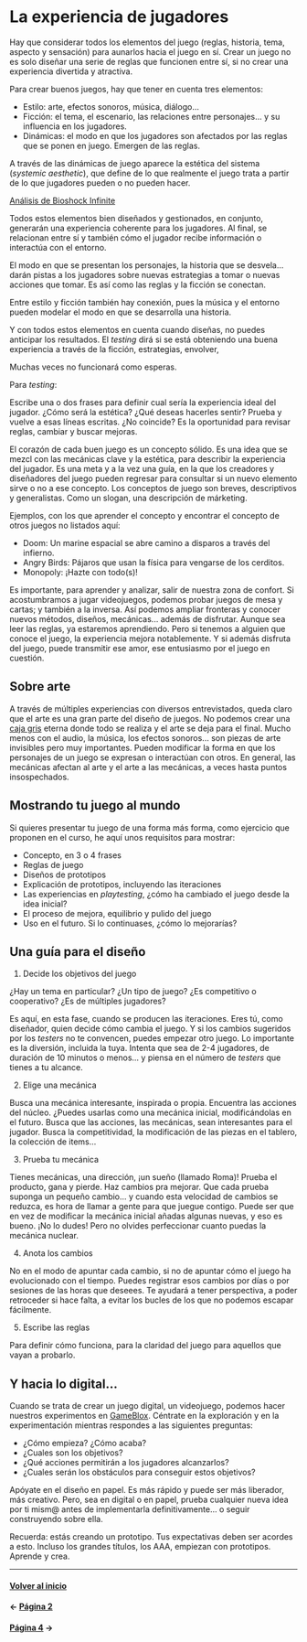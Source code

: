 # La experiencia de jugadores

Hay que considerar todos los elementos del juego (reglas, historia, tema, aspecto y sensación) para aunarlos hacia el juego en sí. Crear un juego no es solo diseñar una serie de reglas que funcionen entre sí, si no crear una experiencia divertida y atractiva.

Para crear buenos juegos, hay que tener en cuenta tres elementos:

* Estilo: arte, efectos sonoros, música, diálogo...
* Ficción: el tema, el escenario, las relaciones entre personajes... y su influencia en los jugadores.
* Dinámicas: el modo en que los jugadores son afectados por las reglas que se ponen en juego. Emergen de las reglas.

A través de las dinámicas de juego aparece la estética del sistema (_systemic aesthetic_), que define de lo que realmente el juego trata a partir de lo que jugadores pueden o no pueden hacer.

[Análisis de Bioshock Infinite](https://youtu.be/pD74RdAMW8s?t=3m20s)

Todos estos elementos bien diseñados y gestionados, en conjunto, generarán una experiencia coherente para los jugadores. Al final, se relacionan entre sí y también cómo el jugador recibe información o interactúa con el entorno.

El modo en que se presentan los personajes, la historia que se desvela... darán pistas a los jugadores sobre nuevas estrategias a tomar o nuevas acciones que tomar. Es así como las reglas y la ficción se conectan.

Entre estilo y ficción también hay conexión, pues la música y el entorno pueden modelar el modo en que se desarrolla una historia.

Y con todos estos elementos en cuenta cuando diseñas, no puedes anticipar los resultados. El _testing_ dirá si se está obteniendo una buena experiencia a través de la ficción, estrategias, envolver, 

Muchas veces no funcionará como esperas.

Para _testing_:

Escribe una o dos frases para definir cual sería la experiencia ideal del jugador. ¿Cómo será la estética? ¿Qué deseas hacerles sentir? Prueba y vuelve a esas líneas escritas. ¿No coincide? Es la oportunidad para revisar reglas, cambiar y buscar mejoras.

El corazón de cada buen juego es un concepto sólido. Es una idea que se mezcl con las mecánicas clave y la estética, para describir la experiencia del jugador. Es una meta y a la vez una guía, en la que los creadores y diseñadores del juego pueden regresar para consultar si un nuevo elemento sirve o no a ese concepto. Los conceptos de juego son breves, descriptivos y generalistas. Como un slogan, una descripción de márketing.

Ejemplos, con los que aprender el concepto y encontrar el concepto de otros juegos no listados aquí:

* Doom: Un marine espacial se abre camino a disparos a través del infierno.
* Angry Birds: Pájaros que usan la física para vengarse de los cerditos.
* Monopoly: ¡Hazte con todo(s)!

Es importante, para aprender y analizar, salir de nuestra zona de confort. Si acostumbramos a jugar videojuegos, podemos probar juegos de mesa y cartas; y también a la inversa. Así podemos ampliar fronteras y conocer nuevos métodos, diseños, mecánicas... además de disfrutar. Aunque sea leer las reglas, ya estaremos aprendiendo. Pero si tenemos a alguien que conoce el juego, la experiencia mejora notablemente. Y si además disfruta del juego, puede transmitir ese amor, ese entusiasmo por el juego en cuestión.

## Sobre arte

A través de múltiples experiencias con diversos entrevistados, queda claro que el arte es una gran parte del diseño de juegos. No podemos crear una [caja gris](http://polycount.com/discussion/comment/947236#Comment_947236) eterna donde todo se realiza y el arte se deja para el final. Mucho menos con el audio, la música, los efectos sonoros... son piezas de arte invisibles pero muy importantes. Pueden modificar la forma en que los personajes de un juego se expresan o interactúan con otros. En general, las mecánicas afectan al arte y el arte a las mecánicas, a veces hasta puntos insospechados.

## Mostrando tu juego al mundo

Si quieres presentar tu juego de una forma más forma, como ejercicio que proponen en el curso, he aquí unos requisitos para mostrar:

* Concepto, en 3 o 4 frases
* Reglas de juego
* Diseños de prototipos
* Explicación de prototipos, incluyendo las iteraciones
* Las experiencias en _playtesting_, ¿cómo ha cambiado el juego desde la idea inicial?
* El proceso de mejora, equilibrio y pulido del juego
* Uso en el futuro. Si lo continuases, ¿cómo lo mejorarías?

## Una guía para el diseño

1. Decide los objetivos del juego

¿Hay un tema en particular? ¿Un tipo de juego? ¿Es competitivo o cooperativo? ¿Es de múltiples jugadores?

Es aquí, en esta fase, cuando se producen las iteraciones. Eres tú, como diseñador, quien decide cómo cambia el juego. Y si los cambios sugeridos por los _testers_ no te convencen, puedes empezar otro juego. Lo importante es la diversión, incluida la tuya. Intenta que sea de 2-4 jugadores, de duración de 10 minutos o menos... y piensa en el número de _testers_ que tienes a tu alcance.

2. Elige una mecánica

Busca una mecánica interesante, inspirada o propia. Encuentra las acciones del núcleo. ¿Puedes usarlas como una mecánica inicial, modificándolas en el futuro. Busca que las acciones, las mecánicas, sean interesantes para el jugador. Busca la competitividad, la modificación de las piezas en el tablero, la colección de items...

3. Prueba tu mecánica

Tienes mecánicas, una dirección, ¡un sueño (llamado Roma)! Prueba el producto, gana y pierde. Haz cambios pra mejorar. Que cada prueba suponga un pequeño cambio... y cuando esta velocidad de cambios se reduzca, es hora de llamar a gente para que juegue contigo. Puede ser que en vez de modificar la mecánica inicial añadas algunas nuevas, y eso es bueno. ¡No lo dudes! Pero no olvides perfeccionar cuanto puedas la mecánica nuclear.

4. Anota los cambios

No en el modo de apuntar cada cambio, si no de apuntar cómo el juego ha evolucionado con el tiempo. Puedes registrar esos cambios por días o por sesiones de las horas que deseees. Te ayudará a tener perspectiva, a poder retroceder si hace falta, a evitar los bucles de los que no podemos escapar fácilmente.

5. Escribe las reglas

Para definir cómo funciona, para la claridad del juego para aquellos que vayan a probarlo.

## Y hacia lo digital...

Cuando se trata de crear un juego digital, un videojuego, podemos hacer nuestros experimentos en [GameBlox](https://gameblox.org/). Céntrate en la exploración y en la experimentación mientras respondes a las siguientes preguntas:

* ¿Cómo empieza? ¿Cómo acaba?
* ¿Cuales son los objetivos?
* ¿Qué acciones permitirán a los jugadores alcanzarlos?
* ¿Cuales serán los obstáculos para conseguir estos objetivos?

Apóyate en el diseño en papel. Es más rápido y puede ser más liberador, más creativo. Pero, sea en digital o en papel, prueba cualquier nueva idea por ti mism@ antes de implementarla definitivamente... o seguir construyendo sobre ella.

Recuerda: estás creando un prototipo. Tus expectativas deben ser acordes a esto. Incluso los grandes títulos, los AAA, empiezan con prototipos. Aprende y crea.

---
#### [Volver al inicio](../../README.md)
#### ← [Página 2](w2.md)
#### [Página 4](w4.md) →
